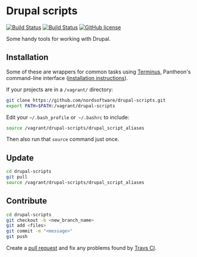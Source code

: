 # Drupal scripts

[![Build Status](https://travis-ci.org/nordsoftware/drupal-scripts.svg?branch=master)](https://travis-ci.org/nordsoftware/drupal-scripts)
[![Build Status](https://travis-ci.org/digiaonline/drupal-scripts.svg?branch=master)](https://travis-ci.org/digiaonline/drupal-scripts)
[![GitHub license](https://img.shields.io/:license-MIT-blue.svg)](LICENSE)

Some handy tools for working with Drupal.

## Installation

Some of these are wrappers for common tasks using [Terminus](https://pantheon.io/docs/articles/local/cli/), Pantheon's command-line interface ([installation instructions](https://github.com/pantheon-systems/cli#installation)).

If your projects are in a `/vagrant/` directory:

```bash
git clone https://github.com/nordsoftware/drupal-scripts.git
export PATH=$PATH:/vagrant/drupal-scripts
```

Edit your `~/.bash_profile` or` ~/.bashrc` to include:
```bash
source /vagrant/drupal-scripts/drupal_script_aliases
```

Then also run that `source` command just once.


## Update

```bash
cd drupal-scripts
git pull
source /vagrant/drupal-scripts/drupal_script_aliases
```

## Contribute

```bash
cd drupal-scripts
git checkout -b <new_branch_name>
git add <files>
git commit -m "<message>"
git push
```
Create a [pull request](https://github.com/nordsoftware/drupal-scripts/pulls) and fix any problems found by [Travs CI](https://travis-ci.org/nordsoftware/drupal-scripts/pull_requests).
